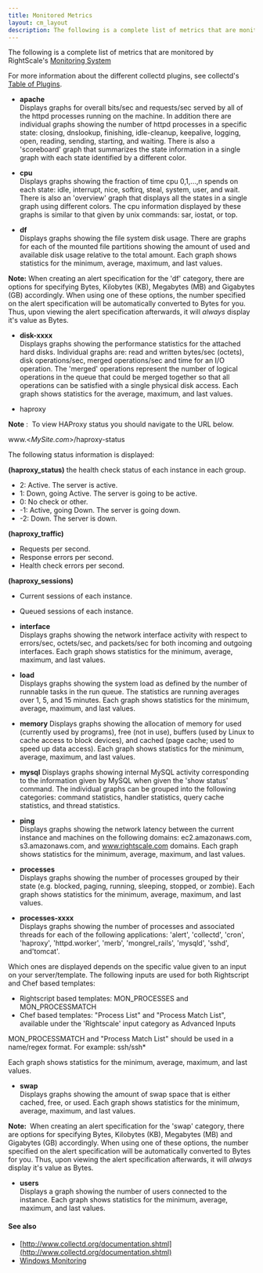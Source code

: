 ```yaml
---
title: Monitored Metrics
layout: cm_layout
description: The following is a complete list of metrics that are monitored by RightScale's Monitoring System.
---
```

The following is a complete list of metrics that are monitored by RightScale's [Monitoring System](/cm/rs101/monitoring_system.html)

For more information about the different collectd plugins, see collectd's [Table of Plugins](http://collectd.org/wiki/index.php/Table_of_Plugins).

- **apache**  
 Displays graphs for overall bits/sec and requests/sec served by all of the httpd processes running on the machine. In addition there are individual graphs showing the number of httpd processes in a specific state: closing, dnslookup, finishing, idle-cleanup, keepalive, logging, open, reading, sending, starting, and waiting. There is also a 'scoreboard' graph that summarizes the state information in a single graph with each state identified by a different color.  

- **cpu**  
 Displays graphs showing the fraction of time cpu 0,1,...,n spends on each state: idle, interrupt, nice, softirq, steal, system, user, and wait. There is also an 'overview' graph that displays all the states in a single graph using different colors. The cpu information displayed by these graphs is similar to that given by unix commands: sar, iostat, or top.  

- **df**  
 Displays graphs showing the file system disk usage. There are graphs for each of the mounted file partitions showing the amount of used and available disk usage relative to the total amount. Each graph shows statistics for the minimum, average, maximum, and last values.

**Note:** When creating an alert specification for the 'df' category, there are options for specifying Bytes, Kilobytes (KB), Megabytes (MB) and Gigabytes (GB) accordingly. When using one of these options, the number specified on the alert specification will be automatically converted to Bytes for you. Thus, upon viewing the alert specification afterwards, it will _always_ display it's value as Bytes.

- **disk-xxxx**  
 Displays graphs showing the performance statistics for the attached hard disks. Individual graphs are: read and written bytes/sec (octets), disk operations/sec, merged operations/sec and time for an I/O operation. The 'merged' operations represent the number of logical operations in the queue that could be merged together so that all operations can be satisfied with a single physical disk access. Each graph shows statistics for the average, maximum, and last values.  

- haproxy

**Note** :&nbsp; To view HAProxy status you should navigate to the URL below.

www.<_MySite.com_>/haproxy-status

The following status information is displayed:  

 **(haproxy\_status)** the health check status of each instance in each group.

- 2: Active. The server is active.
- 1: Down, going Active. The server is going to be active.
- 0: No check or other.
- -1: Active, going Down. The server is going down.
- -2: Down. The server is down.

**(haproxy\_traffic)**

- Requests per second.
- Response errors per second.
- Health check errors per second.

**(haproxy\_sessions)**

- Current sessions of each instance.
- Queued sessions of each instance.

- **interface**  
 Displays graphs showing the network interface activity with respect to errors/sec, octets/sec, and packets/sec for both incoming and outgoing interfaces. Each graph shows statistics for the minimum, average, maximum, and last values.  

- **load**  
 Displays graphs showing the system load as defined by the number of runnable tasks in the run queue. The statistics are running averages over 1, 5, and 15 minutes. Each graph shows statistics for the minimum, average, maximum, and last values.  

- **memory**
 Displays graphs showing the allocation of memory for used (currently used by programs), free (not in use), buffers (used by Linux to cache access to block devices), and cached (page cache; used to speed up data access). Each graph shows statistics for the minimum, average, maximum, and last values.  

- **mysql**
 Displays graphs showing internal MySQL activity corresponding to the information given by MySQL when given the 'show status' command. The individual graphs can be grouped into the following categories: command statistics, handler statistics, query cache statistics, and thread statistics.  

- **ping**  
 Displays graphs showing the network latency between the current instance and machines on the following domains: ec2.amazonaws.com, s3.amazonaws.com, and www.rightscale.com domains. Each graph shows statistics for the minimum, average, maximum, and last values.  

- **processes**  
 Displays graphs showing the number of processes grouped by their state (e.g. blocked, paging, running, sleeping, stopped, or zombie). Each graph shows statistics for the minimum, average, maximum, and last values.  

- **processes-xxxx**  
 Displays graphs showing the number of processes and associated threads for each of the following applications: 'alert', 'collectd', 'cron', 'haproxy', 'httpd.worker', 'merb', 'mongrel\_rails', 'mysqld', 'sshd', and'tomcat'.  

 Which ones are displayed depends on the specific value given to an input on your server/template. The following inputs are used for both Rightscript and Chef based templates:​

- Rightscript based templates: MON\_PROCESSES and MON\_PROCESSMATCH​
- Chef based templates: "Process List" and "Process Match List", available under the 'Rightscale' input category as Advanced Inputs

MON\_PROCESSMATCH and "Process Match List" should be used in a name/regex format. For example: ssh/ssh\*

 Each graph shows statistics for the minimum, average, maximum, and last values.

- **swap**  
 Displays graphs showing the amount of swap space that is either cached, free, or used. Each graph shows statistics for the minimum, average, maximum, and last values.

**Note:&nbsp;** When creating an alert specification for the 'swap' category, there are options for specifying Bytes, Kilobytes (KB), Megabytes (MB) and Gigabytes (GB) accordingly. When using one of these options, the number specified on the alert specification will be automatically converted to Bytes for you. Thus, upon viewing the alert specification afterwards, it will _always_ display it's value as Bytes.  

- **users**  
 Displays a graph showing the number of users connected to the instance. Each graph shows statistics for the minimum, average, maximum, and last values.

#### See also

- [http://www.collectd.org/documentation.shtml](http://www.collectd.org/documentation.shtml)
- [Windows Monitoring](/cm/windows_guide/windows_monitoring.html)
